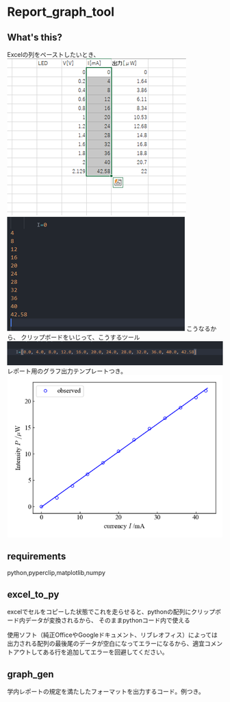 # Report_graph_tool
## What's this?
Excelの列をペーストしたいとき、
![Excel内](pic1.png)
![python](pic2.png)
こうなるから、
クリップボードをいじって、こうするツール
![python2](pic3.png)
レポート用のグラフ出力テンプレートつき。
![ex](pic4.png)
## requirements
python,pyperclip,matplotlib,numpy  
## excel_to_py 
excelでセルをコピーした状態でこれを走らせると、pythonの配列にクリップボード内データが変換されるから、
そのままpythonコード内で使える


使用ソフト（純正OfficeやGoogleドキュメント、リブレオフィス）によっては出力される配列の最後尾のデータが空白になってエラーになるから、適宜コメントアウトしてある行を追加してエラーを回避してください。

## graph_gen 
学内レポートの規定を満たしたフォーマットを出力するコード。例つき。




